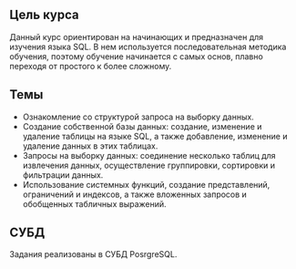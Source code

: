## Цель курса

Данный курс ориентирован на начинающих и предназначен для изучения языка SQL.
В нем используется последовательная методика обучения, поэтому обучение начинается с самых основ, плавно переходя от простого к более сложному.

## Темы
- Ознакомление со структурой запроса на выборку данных.
- Создание собственной базы данных: создание, изменение и удаление таблицы на языке SQL, а также добавление, изменение и удаление данных в этих таблицах.
- Запросы на выборку данных: соединение несколько таблиц для извлечения данных, осуществление группировки, сортировки и фильтрации данных.
- Использование системных функций, создание представлений, ограничений и индексов, а также вложенных запросов и обобщенных табличных выражений.

## СУБД
Задания реализованы в СУБД PosrgreSQL.
